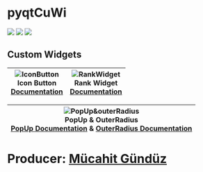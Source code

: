 # pyqtCuWi
<p>
  <img src="https://img.shields.io/badge/python-3.6%2B-informational?style=flat-square&logo=python">
  <img src="https://img.shields.io/badge/license-GPL%203.0-succes.svg?style=flat-square&logo=license">
  <img src="https://img.shields.io/badge/version-1.0.1-important?style=flat-square">
</p>
<h2>Custom Widgets </h2>
<center>

| ![IconButton](https://github.com/myygunduz/pyqtCuWi/blob/main/gifs/iconButton.gif) <br> Icon Button <br> [Documentation](https://github.com/myygunduz/pyqtCuWi/blob/main/documentation.md#iconbutton) |  ![RankWidget](https://github.com/myygunduz/pyqtCuWi/blob/main/gifs/rankWidget.gif) <br> Rank Widget <br> [Documentation](https://github.com/myygunduz/pyqtCuWi/blob/main/documentation.md#rank-widget) |
| :---: | :---: |



| ![PopUp&outerRadius](https://github.com/myygunduz/pyqtCuWi/blob/main/gifs/popUp&outerRadius.gif) <br> PopUp & OuterRadius<br> [ PopUp Documentation](https://github.com/myygunduz/pyqtCuWi/blob/main/documentation.md#pop-up) &  [OuterRadius Documentation](https://github.com/myygunduz/pyqtCuWi/blob/main/documentation.md#outer-radius) |
| :---: |

</center>


# Producer: [Mücahit Gündüz](https://github.com/myygunduz)
